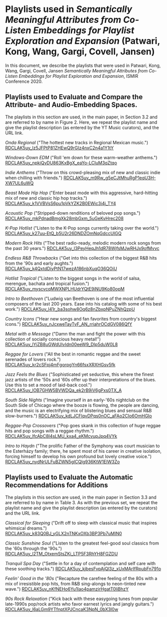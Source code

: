 # Playlists used in *Semantically Meaningful Attributes from Co-Listen Embeddings for Playlist Exploration and Expansion* (Patwari, Kong, Wang, Gargi, Covell, Jansen)
In this document, we describe the playlists that were used in 
Patwari, Kong, Wang, Gargi, Covell, Jansen *Semantically Meaningful Attributes from
Co-Listen Embeddings for Playlist Exploration and Expansion*, ISMIR Conference 2020.

## Playlists used to Evaluate and Compare the Attribute- and Audio-Embedding Spaces.
The playlists in this section are used, in the main paper, in Section 3.2 and
are referred to by name in Figure 2.  Here, we repeat the playlist name and give the playlist description (as
entered by the YT Music curators), and the URL link.

*Onda Regional* ("The hottest new tracks in Regional Mexican music.") [RDCLAK5uy_lz5JFPtP81ZHEwQ9rGIz4nxC2n4a1Y1tY](https://www.youtube.com/playlist?list=RDCLAK5uy_lz5JFPtP81ZHEwQ9rGIz4nxC2n4a1Y1tY)

*Windows-Down EDM* ("Roll 'em down for these warm-weather anthems.") [RDCLAK5uy_npkiQvDU863KxBgX_eaYo-LCIuM3qZtqo](https://www.youtube.com/playlist?list=RDCLAK5uy_npkiQvDU863KxBgX_eaYo-LCIuM3qZtqo)

*Indie Anthems* ("Throw on this crowd-pleasing mix of new and classic indie when chilling with friends.") [RDCLAK5uy_m9Rw_g5eCJtMhuRgP1eqU3H-XW7UL6uWQ](https://www.youtube.com/playlist?list=RDCLAK5uy_m9Rw_g5eCJtMhuRgP1eqU3H-XW7UL6uWQ)

*Beast Mode Hip Hop* ("Enter beast mode with this aggressive, hard-hitting mix of new and classic hip hop
tracks.") [RDCLAK5uy_k1VVBVsS6pu1pVkYZK2B0EWic3i4j_TY4](https://www.youtube.com/playlist?list=RDCLAK5uy_k1VVBVsS6pu1pVkYZK2B0EWic3i4j_TY4)

*Acoustic Pop* ("Stripped-down renditions of beloved pop songs.") [RDCLAK5uy_mkPdnadBmgXk28mbGxm_5uGeKvHrec208](https://www.youtube.com/playlist?list=RDCLAK5uy_mkPdnadBmgXk28mbGxm_5uGeKvHrec208)

*K-Pop Hotlist* ("Listen to the K-Pop songs currently taking over the world.") [RDCLAK5uy_k27uu-EtQ_b5U2r26DNDZOmNqGdccUIGQ](https://www.youtube.com/playlist?list=RDCLAK5uy_k27uu-EtQ_b5U2r26DNDZOmNqGdccUIGQ)

*Modern Rock Hits* ("The best radio-ready, melodic modern rock songs from the past 30 years.")
[RDCLAK5uy_l3PeyHeqJh1dR78WjfsMJwRHJx9ofMvvc](https://www.youtube.com/playlist?list=RDCLAK5uy_l3PeyHeqJh1dR78WjfsMJwRHJx9ofMvvc)

*Endless R&B Throwbacks* ("Get into this collection of the biggest R&B hits from the '90s and early
aughts.") [RDCLAK5uy_k4QxtdDiyPtN17wezA186nbXuqO36QOiU](https://www.youtube.com/playlist?list=RDCLAK5uy_k4QxtdDiyPtN17wezA186nbXuqO36QOiU)

*Hotlist Tropical* ("Listen to the biggest songs in the world of salsa, merengue, bachata and tropical
fusion.") [RDCLAK5uy_myscvcqMWXNPLHUdrYQtE9iNU9Ko80opM](https://www.youtube.com/playlist?list=RDCLAK5uy_myscvcqMWXNPLHUdrYQtE9iNU9Ko80opM)

*Intro to Beethoven* ("Ludwig van Beethoven is one of the most influential composers of the last 200 years. Ease into
his catalog with some of his best work.")
[RDCLAK5uy_l41r_ba3sohw8Oq6z8nZbxpNPuZNhQzpU](https://www.youtube.com/playlist?list=RDCLAK5uy_l41r_ba3sohw8Oq6z8nZbxpNPuZNhQzpU)

*Country Icons* ("Hear new songs and fan favorites from country's biggest icons.") 
[RDCLAK5uy_nJcxweTayTvF_AN_rriahrOCdGV086QfY](https://www.youtube.com/playlist?list=RDCLAK5uy_nJcxweTayTvF_AN_rriahrOCdGV086QfY)

*Metal with a Message* ("Damn the man and fight the power with this collection of socially conscious heavy metal!")
[RDCLAK5uy_lYjZB8uGWdUlvIdn00eeW9_DIp5duW0L8](https://www.youtube.com/playlist?list=RDCLAK5uy_lYjZB8uGWdUlvIdn00eeW9_DIp5duW0L8)

*Reggae for Lovers* ("All the best in romantic reggae and the sweet serenades of lovers rock.")
[RDCLAK5uy_kr2cSFpj4mFgorpgYn66fsxXRXHGsv5fk](https://www.youtube.com/playlist?list=RDCLAK5uy_kr2cSFpj4mFgorpgYn66fsxXRXHGsv5fk)

*Jazz Feels the Blues* ("Sophisticated yet seductive, this where the finest jazz artists of the '50s and '60s offer up their interpretations of the blues. Use this to set a mood of laid-back cool.")
[RDCLAK5uy_lOB7GHW5BVWDQa_ek2rB9iV6gPxs0TX_A](https://www.youtube.com/playlist?list=RDCLAK5uy_lOB7GHW5BVWDQa_ek2rB9iV6gPxs0TX_A)

*South Side Nights* ("Imagine yourself in an early-'60s nightclub on the South Side of Chicago where the booze is flowing, the people are dancing, and the music is an electrifying mix of blistering blues and sensual R\&B
slow-burners.")
[RDCLAK5uy_kdLJCFlqvDPqs0nOC_aFAo2CIo6OmHGIo](https://www.youtube.com/playlist?list=RDCLAK5uy_kdLJCFlqvDPqs0nOC_aFAo2CIo6OmHGIo)

*Reggae-Pop Crossovers* ("Pop goes skank in this collection of huge reggae hits and pop songs with a reggae rhythm.")
[RDCLAK5uy_lfcAbC8I4sLMU_kxa4_eKMcvupJpq4VYk](https://www.youtube.com/playlist?list=RDCLAK5uy_lfcAbC8I4sLMU_kxa4_eKMcvupJpq4VYk)

*Intro to Haydn* ("The prolific Father of the Symphony was court musician to the Esterházy family; there, he spent most of his career in creative isolation, forcing himself to develop his own profound but lovely creative voice.")
[RDCLAK5uy\_nydNrULFuBZWN5glCQlg936KtW1EIW3Zo](https://www.youtube.com/playlist?list=RDCLAK5uy\_nydNrULFuBZWN5glCQlg936KtW1EIW3Zo)

## Playlists used to Evaluate the Automatic Recommendations for Additions
The playlists in this section are used, in the main paper in Section 3.3 and are referred to by name in Table 3.  As with the previous set,
we repeat the playlist name and give the playlist description (as entered by the curators) and the URL link.

*Classical for Sleeping* ("Drift off to sleep with classical music that inspires whimsical dreams.")
[RDCLAK5uy_k83Q0BJ_yGLX2nTNKxOXb3BP3Pb7uMIN0](https://www.youtube.com/playlist?list=RDCLAK5uy_k83Q0BJ_yGLX2nTNKxOXb3BP3Pb7uMIN0)

*Classic Sunshine Soul* ("Listen to the greatest feel-good soul classics from the '60s through the '90s.")
[RDCLAK5uy_l2TM_OtxemStsZKi_LTP5F3RhYH8FGZDU](https://www.youtube.com/playlist?list=RDCLAK5uy_l2TM_OtxemStsZKi_LTP5F3RhYH8FGZDU)

*Tranquil Spa Day* ("Settle in for a day of contemplation and self care with these soothing tracks.")
[RDCLAK5uy_kjbesFvpAjQl3z_xUxMArIfRpubFn791o](https://www.youtube.com/playlist?list=RDCLAK5uy_kjbesFvpAjQl3z_xUxMArIfRpubFn791o)

*Feelin' Good in the '80s* ("Recapture the carefree feeling of the 80s with a mix of irresistible pop hits, from R\&B
sing-alongs to neon-tinted new wave.")
[RDCLAK5uy_nKfNEHo6Yu1lao4pamzirHgatT0liBhzY](https://www.youtube.com/playlist?list=RDCLAK5uy_nKfNEHo6Yu1lao4pamzirHgatT0liBhzY)

*90s Rock Relaxation* ("Kick back with these easygoing tunes from popular late-1990s pop/rock artists who favor earnest lyrics and jangly guitars.")
[RDCLAK5uy_l6aLGm9YTfnptXPJCncaK3NpN_0bX3I0w](https://www.youtube.com/playlist?list=RDCLAK5uy_l6aLGm9YTfnptXPJCncaK3NpN_0bX3I0w)

